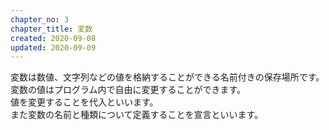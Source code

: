 ```yaml
---
chapter_no: 3
chapter_title: 変数
created: 2020-09-08
updated: 2020-09-09
---
```

変数は数値、文字列などの値を格納することができる名前付きの保存場所です。  
変数の値はプログラム内で自由に変更することができます。  
値を変更することを代入といいます。  
また変数の名前と種類について定義することを宣言といいます。